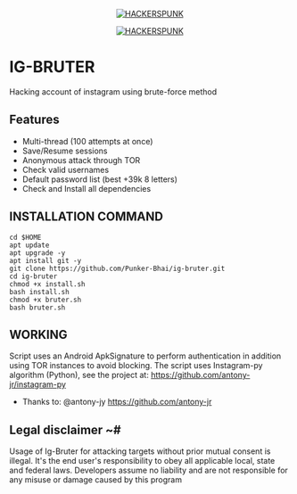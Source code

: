 <p align="center">
<a href="https://punkers.business.site"><img title="HACKERSPUNK" src="https://img.shields.io/badge/MADE%20IN-INDIA-SCRIPT?colorA=%23ff8100&colorB=%23017e40&colorC=%23ff0000&style=for-the-badge"></a>
</p>
</p>
<p align="center">
<a href="https://punkers.business.site"><img title="HACKERSPUNK" src="https://img.shields.io/badge/HACKERS-PUNK-green?style=for-the-badge&logo=appveyor"></a>
</p>

# IG-BRUTER
Hacking account of instagram using brute-force method
## Features
* Multi-thread (100 attempts at once)
* Save/Resume sessions
* Anonymous attack through TOR
* Check valid usernames
* Default password list (best +39k 8 letters)
* Check and Install all dependencies
## INSTALLATION COMMAND
```
cd $HOME
apt update
apt upgrade -y
apt install git -y
git clone https://github.com/Punker-Bhai/ig-bruter.git
cd ig-bruter
chmod +x install.sh
bash install.sh
chmod +x bruter.sh
bash bruter.sh
```
## WORKING
Script uses an Android ApkSignature to perform authentication in addition using TOR instances to avoid blocking. The script uses Instagram-py algorithm (Python), see the project at: https://github.com/antony-jr/instagram-py 
* Thanks to: @antony-jy https://github.com/antony-jr
## Legal disclaimer ~#
Usage of Ig-Bruter for attacking targets without prior mutual consent is illegal. It's the end user's responsibility to obey all applicable local, state and federal laws. Developers assume no liability and are not responsible for any misuse or damage caused by this program
